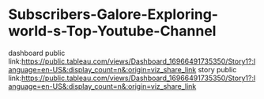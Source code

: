 # Subscribers-Galore-Exploring-world-s-Top-Youtube-Channel


dashboard public link:https://public.tableau.com/views/Dashboard_16966491735350/Story1?:language=en-US&:display_count=n&:origin=viz_share_link
story public link:https://public.tableau.com/views/Dashboard_16966491735350/Story1?:language=en-US&:display_count=n&:origin=viz_share_link
